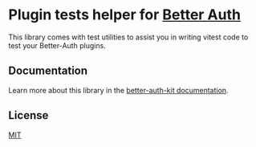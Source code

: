 # Plugin tests helper for [Better Auth](https://github.com/better-auth/better-auth)

This library comes with test utilities to assist you in writing vitest code to test your Better-Auth plugins.

## Documentation

Learn more about this library in the [better-auth-kit documentation](https://better-auth-kit.com/docs/libraries/tests).

## License

[MIT](LICENSE)
